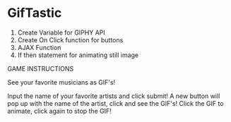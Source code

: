# GifTastic

1. Create Variable for GIPHY API
2. Create On Click function for buttons
3. AJAX Function
4. If then statement for animating still image

GAME INSTRUCTIONS

See your favorite musicians as GIF's!

Input the name of your favorite artists and click submit!
A new button will pop up with the name of the artist, click and see the GIF's!
Click the GIF to animate, click again to stop the GIF!